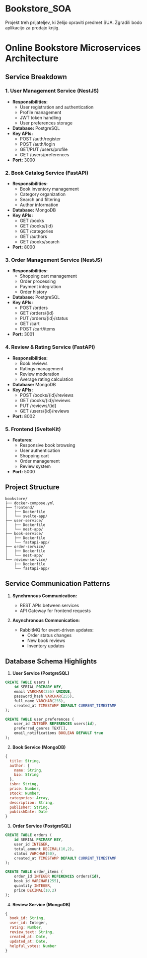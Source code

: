 # Bookstore_SOA
Projekt treh prijateljev, ki želijo opraviti predmet SUA. Zgradili bodo aplikacijo za prodajo knjig.
# Online Bookstore Microservices Architecture

## Service Breakdown

### 1. User Management Service (NestJS)
- **Responsibilities:**
  - User registration and authentication
  - Profile management
  - JWT token handling
  - User preferences storage
- **Database:** PostgreSQL
- **Key APIs:**
  - POST /auth/register
  - POST /auth/login
  - GET/PUT /users/profile
  - GET /users/preferences
- **Port:** 3000

### 2. Book Catalog Service (FastAPI)
- **Responsibilities:**
  - Book inventory management
  - Category organization
  - Search and filtering
  - Author information
- **Database:** MongoDB
- **Key APIs:**
  - GET /books
  - GET /books/{id}
  - GET /categories
  - GET /authors
  - GET /books/search
- **Port:** 8000

### 3. Order Management Service (NestJS)
- **Responsibilities:**
  - Shopping cart management
  - Order processing
  - Payment integration
  - Order history
- **Database:** PostgreSQL
- **Key APIs:**
  - POST /orders
  - GET /orders/{id}
  - PUT /orders/{id}/status
  - GET /cart
  - POST /cart/items
- **Port:** 3001

### 4. Review & Rating Service (FastAPI)
- **Responsibilities:**
  - Book reviews
  - Ratings management
  - Review moderation
  - Average rating calculation
- **Database:** MongoDB
- **Key APIs:**
  - POST /books/{id}/reviews
  - GET /books/{id}/reviews
  - PUT /reviews/{id}
  - GET /users/{id}/reviews
- **Port:** 8002

### 5. Frontend (SvelteKit)
- **Features:**
  - Responsive book browsing
  - User authentication
  - Shopping cart
  - Order management
  - Review system
- **Port:** 5000

## Project Structure
```
bookstore/
├── docker-compose.yml
├── frontend/
│   ├── Dockerfile
│   └── svelte-app/
├── user-service/
│   ├── Dockerfile
│   └── nest-app/
├── book-service/
│   ├── Dockerfile
│   └── fastapi-app/
├── order-service/
│   ├── Dockerfile
│   └── nest-app/
└── review-service/
    ├── Dockerfile
    └── fastapi-app/
```

## Service Communication Patterns

1. **Synchronous Communication:**
   - REST APIs between services
   - API Gateway for frontend requests

2. **Asynchronous Communication:**
   - RabbitMQ for event-driven updates:
     - Order status changes
     - New book reviews
     - Inventory updates

## Database Schema Highlights

1. **User Service (PostgreSQL)**
```sql
CREATE TABLE users (
    id SERIAL PRIMARY KEY,
    email VARCHAR(255) UNIQUE,
    password_hash VARCHAR(255),
    full_name VARCHAR(255),
    created_at TIMESTAMP DEFAULT CURRENT_TIMESTAMP
);

CREATE TABLE user_preferences (
    user_id INTEGER REFERENCES users(id),
    preferred_genres TEXT[],
    email_notifications BOOLEAN DEFAULT true
);
```

2. **Book Service (MongoDB)**
```javascript
{
  title: String,
  author: {
    name: String,
    bio: String
  },
  isbn: String,
  price: Number,
  stock: Number,
  categories: Array,
  description: String,
  publisher: String,
  publishDate: Date
}
```

3. **Order Service (PostgreSQL)**
```sql
CREATE TABLE orders (
    id SERIAL PRIMARY KEY,
    user_id INTEGER,
    total_amount DECIMAL(10,2),
    status VARCHAR(50),
    created_at TIMESTAMP DEFAULT CURRENT_TIMESTAMP
);

CREATE TABLE order_items (
    order_id INTEGER REFERENCES orders(id),
    book_id VARCHAR(255),
    quantity INTEGER,
    price DECIMAL(10,2)
);
```

4. **Review Service (MongoDB)**
```javascript
{
  book_id: String,
  user_id: Integer,
  rating: Number,
  review_text: String,
  created_at: Date,
  updated_at: Date,
  helpful_votes: Number
}
